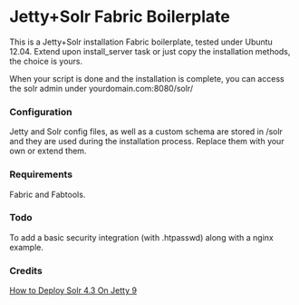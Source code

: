 Jetty+Solr Fabric Boilerplate
===

This is a Jetty+Solr installation Fabric boilerplate, tested under Ubuntu 12.04. Extend upon install_server task or just copy the installation methods, the choice is yours. 

When your script is done and the installation is complete, you can access the solr admin under yourdomain.com:8080/solr/

### Configuration

Jetty and Solr config files, as well as a custom schema are stored in /solr and they are used during the installation process. Replace them with your own or extend them.

### Requirements

Fabric and Fabtools.

### Todo

To add a basic security integration (with .htpasswd) along with a nginx example.

### Credits

[How to Deploy Solr 4.3 On Jetty 9](http://dcvan24.wordpress.com/2013/05/16/how-to-deploy-solr-4-3-on-jetty-9/)
